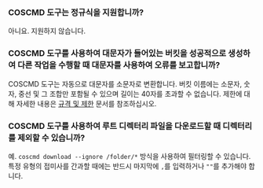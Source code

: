 ### COSCMD 도구는 정규식을 지원합니까?

아니요. 지원하지 않습니다.

### COSCMD 도구를 사용하여 대문자가 들어있는 버킷을 성공적으로 생성하여 다른 작업을 수행할 때 대문자를 사용하여 오류를 보고합니까?

COSCMD 도구는 자동으로 대문자를 소문자로 변환합니다. 버킷 이름에는 소문자, 숫자, 중선 및 그 조합만 포함될 수 있으며 길이는 40자를 초과할 수 없습니다. 제한에 대해 자세한 내용은 [규격 및 제한](https://intl.cloud.tencent.com/document/product/436/14518) 문서를 참조하십시오.

### COSCMD 도구를 사용하여 루트 디렉터리 파일을 다운로드할 때 디렉터리를 제외할 수 있습니까?

예. `coscmd download --ignore /folder/*` 방식을 사용하여 필터링할 수 있습니다. 특정 유형의 접미사를 간과할 때에는 반드시 마지막에 `,`를 입력하거나 `""`를 추가해야 합니다.

